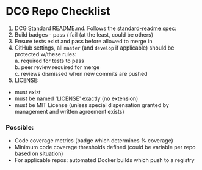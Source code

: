 # DCG Repo Checklist

1. DCG Standard README.md. Follows the [standard-readme spec](https://github.com/RichardLitt/standard-readme/blob/master/spec.md):
2. Build badges - pass / fail (at the least, could be others)
3. Ensure tests exist and pass before allowed to merge in
4. GitHub settings, all `master` (and `develop` if applicable) should be
   protected w/these rules:  
  a. required for tests to pass  
  b. peer review required for merge  
  c. reviews dismissed when new commits are pushed  
5. LICENSE:
  - must exist
  - must be named 'LICENSE' exactly (no extension)
  - must be MIT License (unless special dispensation granted by management and written agreement exists)

### Possible:

- Code coverage metrics (badge which determines % coverage)
- Minimum code coverage thresholds defined (could be variable per repo based on situation)
- For applicable repos: automated Docker builds which push to a registry
